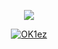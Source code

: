 <p align="center">
<img src="https://readme-typing-svg.herokuapp.com?font=Fira+Code&weight=700&pause=50&color=229AE6&center=true&vCenter=true&width=435&lines=Hey+there%2C+I'm+OK1ez">
</p>



  <p align="center">
    <a href="https://discord.com/users/917110675220865025">
        <img title="OK1ez" alt="OK1ez" src="https://discord.c99.nl/widget/theme-4/917110675220865025.png"/>
    </a>
</p> 












